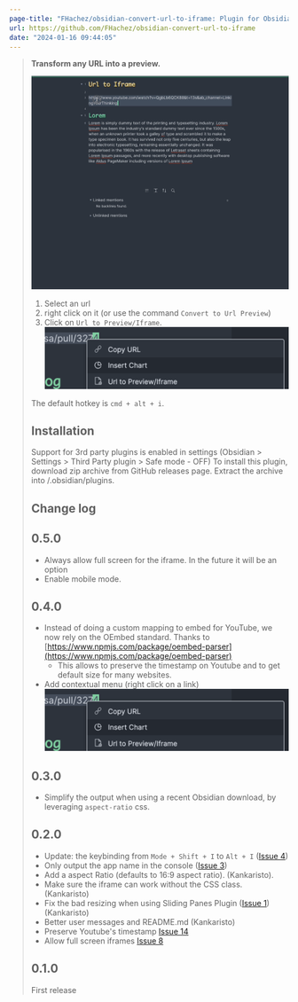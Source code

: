 ```yaml
---
page-title: "FHachez/obsidian-convert-url-to-iframe: Plugin for Obsidian.md to convert a selected URL to an iframe."
url: https://github.com/FHachez/obsidian-convert-url-to-iframe
date: "2024-01-16 09:44:05"
---
```


> **Transform any URL into a preview.**
> 
> [![Demo](https://github.com/FHachez/obsidian-convert-url-to-iframe/raw/master/images/demo-url-to-preview-0.4.0.gif)](https://github.com/FHachez/obsidian-convert-url-to-iframe/blob/master/images/demo-url-to-preview-0.4.0.gif)
> 
> 1.  Select an url
> 2.  right click on it (or use the command `Convert to Url Preview`)
> 3.  Click on `Url to Preview/Iframe`. [![contextual menu](https://github.com/FHachez/obsidian-convert-url-to-iframe/raw/master/images/contextual-menu.png)](https://github.com/FHachez/obsidian-convert-url-to-iframe/blob/master/images/contextual-menu.png)
> 
> The default hotkey is `cmd + alt + i`.
> 
> ## Installation
> 
> Support for 3rd party plugins is enabled in settings (Obsidian > Settings > Third Party plugin > Safe mode - OFF) To install this plugin, download zip archive from GitHub releases page. Extract the archive into /.obsidian/plugins.
> 
> ## Change log
> 
> ## 0.5.0
> 
> -   Always allow full screen for the iframe. In the future it will be an option
> -   Enable mobile mode.
> 
> ## 0.4.0
> 
> -   Instead of doing a custom mapping to embed for YouTube, we now rely on the OEmbed standard. Thanks to [https://www.npmjs.com/package/oembed-parser](https://www.npmjs.com/package/oembed-parser)
>     -   This allows to preserve the timestamp on Youtube and to get default size for many websites.
> -   Add contextual menu (right click on a link) [![contextual menu](https://github.com/FHachez/obsidian-convert-url-to-iframe/raw/master/images/contextual-menu.png)](https://github.com/FHachez/obsidian-convert-url-to-iframe/blob/master/images/contextual-menu.png)
> 
> ## 0.3.0
> 
> -   Simplify the output when using a recent Obsidian download, by leveraging `aspect-ratio` css.
> 
> ## 0.2.0
> 
> -   Update: the keybinding from `Mode + Shift + I` to `Alt + I` ([Issue 4](https://github.com/FHachez/obsidian-convert-url-to-iframe/issues/4))
> -   Only output the app name in the console ([Issue 3](https://github.com/FHachez/obsidian-convert-url-to-iframe/issues/3))
> -   Add a aspect Ratio (defaults to 16:9 aspect ratio). (Kankaristo).
> -   Make sure the iframe can work without the CSS class. (Kankaristo)
> -   Fix the bad resizing when using Sliding Panes Plugin ([Issue 1](https://github.com/FHachez/obsidian-convert-url-to-iframe/issues/1)) (Kankaristo)
> -   Better user messages and README.md (Kankaristo)
> -   Preserve Youtube's timestamp [Issue 14](https://github.com/FHachez/obsidian-convert-url-to-iframe/issues/14)
> -   Allow full screen iframes [Issue 8](https://github.com/FHachez/obsidian-convert-url-to-iframe/issues/8)
> 
> ## 0.1.0
> 
> First release
